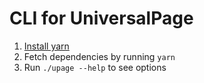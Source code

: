# CLI for UniversalPage

1. [Install yarn](https://yarnpkg.com/getting-started/install)
2. Fetch dependencies by running `yarn`
3. Run `./upage --help` to see options
